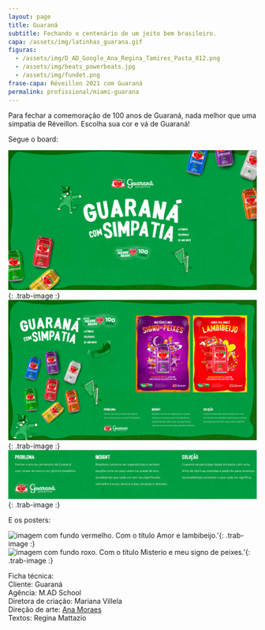 ```yaml
---
layout: page
title: Guaraná
subtitle: Fechando o centenário de um jeito bem brasileiro.
capa: /assets/img/latinhas_guarana.gif
figuras:
  - /assets/img/D_AD_Google_Ana_Regina_Tamires_Pasta_012.png
  - /assets/img/beats_powerbeats.jpg
  - /assets/img/fundet.png
frase-capa: Réveillon 2021 com Guaraná
permalink: profissional/miami-guarana
---
```


Para fechar a comemoração de 100 anos de Guaraná, nada melhor que uma simpatia de Réveillon. Escolha sua cor e vá de Guaraná!  

Segue o board:  

![imagem com fundo verde. Com o título Guarana com Simpatia.'](/assets/img/Guarana_Board_1.png){: .trab-image :}  
![imagem com fundo bege. Com o título Guarana com Simpatia e outras imagens.'](/assets/img/Guarana_Board.png){: .trab-image :}  
![imagem com fundo verde e textos sobre problema insight e solucao.'](/assets/img/Guarana_Board_texto.png){: .trab-image :}  

E os posters:  

![imagem com fundo vermelho. Com o título Amor e lambibeijo.'](/assets/img/Guarana_KV_Vermelho_Final.png){: .trab-image :}  
![imagem com fundo roxo. Com o título Misterio e meu signo de peixes.'](/assets/img/Guarana_KV_Roxo_Final.png){: .trab-image :}  

Ficha técnica:  
Cliente: Guaraná  
Agência: M.AD School   
Diretora de criação: Mariana Villela  
Direção de arte: [Ana Moraes](https://anaflaviamoraes.com.br/)  
Textos: Regina Mattazio
